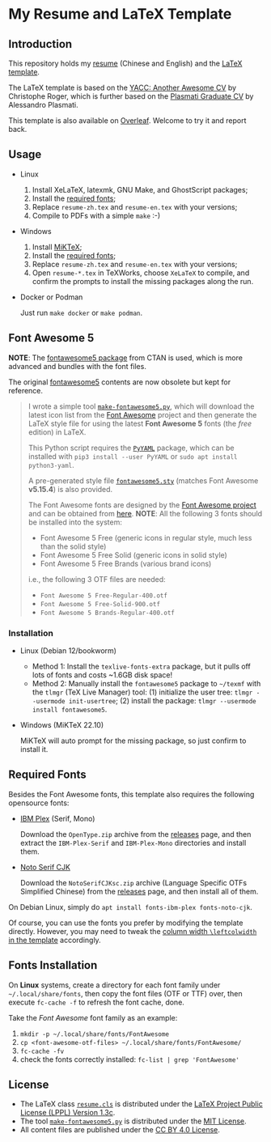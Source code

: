 My Resume and LaTeX Template
============================

Introduction
------------
This repository holds my [resume](resume-zh+en.pdf) (Chinese and English) and
the [LaTeX template](resume.cls).

The LaTeX template is based on the
[YACC: Another Awesome CV](https://github.com/darwiin/yaac-another-awesome-cv)
by Christophe Roger, which is further based on the
[Plasmati Graduate CV](https://www.latextemplates.com/template/plasmati-graduate-cv)
by Alessandro Plasmati.

This template is also available on
[Overleaf](https://www.overleaf.com/latex/templates/simple-resume-template-for-new-graduate-ying-jie-sheng-jian-li-mo-ban/hxrntvmmvnqt).
Welcome to try it and report back.

Usage
-----
* Linux

  1. Install XeLaTeX, latexmk, GNU Make, and GhostScript packages;
  2. Install the [required fonts](#required-fonts);
  3. Replace `resume-zh.tex` and `resume-en.tex` with your versions;
  4. Compile to PDFs with a simple `make` :-)

* Windows

  1. Install [MiKTeX](https://miktex.org/);
  2. Install the [required fonts](#required-fonts);
  3. Replace `resume-zh.tex` and `resume-en.tex` with your versions;
  4. Open `resume-*.tex` in TeXWorks, choose `XeLaTeX` to compile,
     and confirm the prompts to install the missing packages along
     the run.

* Docker or Podman

  Just run `make docker` or `make podman`.

Font Awesome 5
--------------
**NOTE**:
The [fontawesome5 package](https://www.ctan.org/pkg/fontawesome5) from CTAN
is used, which is more advanced and bundles with the font files.

The original [fontawesome5](fontawesome5/) contents are now obsolete but kept
for reference.

<blockquote>

I wrote a simple tool [`make-fontawesome5.py`](fontawesome5/make-fontawesome5.py),
which will download the latest icon list from the
[Font Awesome](https://github.com/FortAwesome/Font-Awesome) project
and then generate the LaTeX style file for using the latest
**Font Awesome 5** fonts (the *free* edition) in LaTeX.

This Python script requires the [`PyYAML`](https://github.com/yaml/pyyaml)
package, which can be installed with `pip3 install --user PyYAML`
or `sudo apt install python3-yaml`.

A pre-generated style file [`fontawesome5.sty`](fontawesome5/fontawesome5.sty)
(matches Font Awesome **v5.15.4**) is also provided.

The Font Awesome fonts are designed by the
[Font Awesome project](https://fontawesome.com/)
and can be obtained from [here](https://fontawesome.com/v5/download).
**NOTE**:
All the following 3 fonts should be installed into the system:
* Font Awesome 5 Free
  (generic icons in regular style, much less than the solid style)
* Font Awesome 5 Free Solid
  (generic icons in solid style)
* Font Awesome 5 Free Brands
  (various brand icons)

i.e., the following 3 OTF files are needed:
* `Font Awesome 5 Free-Regular-400.otf`
* `Font Awesome 5 Free-Solid-900.otf`
* `Font Awesome 5 Brands-Regular-400.otf`

</blockquote>

### Installation

* Linux (Debian 12/bookworm)

  - Method 1: Install the `texlive-fonts-extra` package, but it pulls off
    lots of fonts and costs ~1.6GB disk space!
  - Method 2: Manually install the `fontawesome5` package to `~/texmf`
    with the `tlmgr` (TeX Live Manager) tool:
    (1) initialize the user tree: `tlmgr --usermode init-usertree`;
    (2) install the package: `tlmgr --usermode install fontawesome5`.

* Windows (MiKTeX 22.10)

  MiKTeX will auto prompt for the missing package, so just confirm to
  install it.

Required Fonts
--------------
Besides the Font Awesome fonts, this template also requires the following
opensource fonts:

* [IBM Plex](https://github.com/IBM/plex) (Serif, Mono)

  Download the `OpenType.zip` archive from the
  [releases](https://github.com/IBM/plex/releases) page,
  and then extract the `IBM-Plex-Serif` and `IBM-Plex-Mono` directories
  and install them.

* [Noto Serif CJK](https://github.com/notofonts/noto-cjk)

  Download the `NotoSerifCJKsc.zip` archive
  (Language Specific OTFs Simplified Chinese) from the
  [releases](https://github.com/notofonts/noto-cjk/releases) page,
  and then install all of them.

On Debian Linux, simply do `apt install fonts-ibm-plex fonts-noto-cjk`.

Of course, you can use the fonts you prefer by modifying the template directly.
However, you may need to tweak the
[column width `\leftcolwidth` in the template](resume.cls)
accordingly.

Fonts Installation
------------------
On **Linux** systems, create a directory for each font family under
`~/.local/share/fonts`, then copy the font files (OTF or TTF) over,
then execute `fc-cache -f` to refresh the font cache, done.

Take the *Font Awesome* font family as an example:

1. `mkdir -p ~/.local/share/fonts/FontAwesome`
2. `cp <font-awesome-otf-files> ~/.local/share/fonts/FontAwesome/`
3. `fc-cache -fv`
4. check the fonts correctly installed: `fc-list | grep 'FontAwesome'`

License
-------
* The LaTeX class [`resume.cls`](resume.cls) is distributed under the
  [LaTeX Project Public License (LPPL) Version 1.3c](https://www.latex-project.org/lppl.txt).
* The tool [`make-fontawesome5.py`](fontawesome5/make-fontawesome5.py)
  is distributed under the
  [MIT License](https://opensource.org/licenses/MIT).
* All content files are published under the
  [CC BY 4.0 License](https://creativecommons.org/licenses/by/4.0/).
